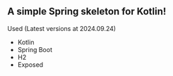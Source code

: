 ## A simple Spring skeleton for Kotlin!  

Used (Latest versions at 2024.09.24)
- Kotlin
- Spring Boot
- H2
- Exposed